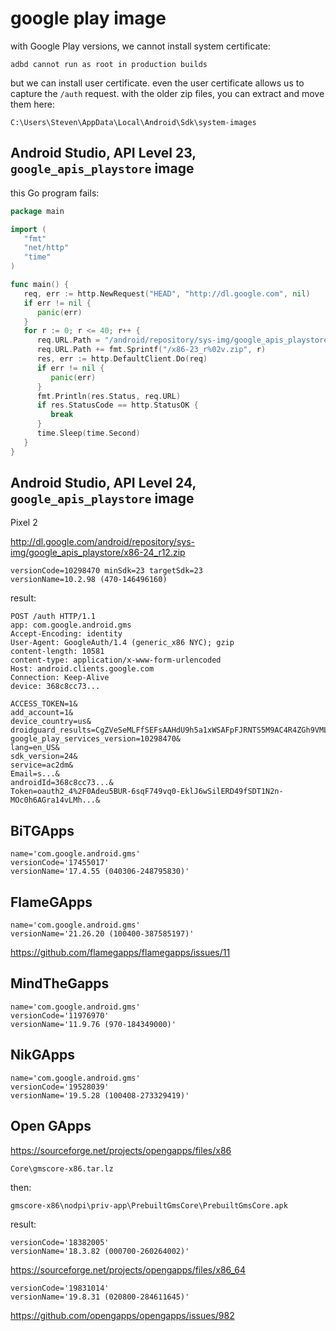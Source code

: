 # google play image

with Google Play versions, we cannot install system certificate:

~~~
adbd cannot run as root in production builds
~~~

but we can install user certificate. even the user certificate allows us to
capture the `/auth` request. with the older zip files, you can extract and move
them here:

~~~
C:\Users\Steven\AppData\Local\Android\Sdk\system-images
~~~

## Android Studio, API Level 23, `google_apis_playstore` image

this Go program fails:

~~~go
package main

import (
   "fmt"
   "net/http"
   "time"
)

func main() {
   req, err := http.NewRequest("HEAD", "http://dl.google.com", nil)
   if err != nil {
      panic(err)
   }
   for r := 0; r <= 40; r++ {
      req.URL.Path = "/android/repository/sys-img/google_apis_playstore"
      req.URL.Path += fmt.Sprintf("/x86-23_r%02v.zip", r)
      res, err := http.DefaultClient.Do(req)
      if err != nil {
         panic(err)
      }
      fmt.Println(res.Status, req.URL)
      if res.StatusCode == http.StatusOK {
         break
      }
      time.Sleep(time.Second)
   }
}
~~~

## Android Studio, API Level 24, `google_apis_playstore` image

Pixel 2

<http://dl.google.com/android/repository/sys-img/google_apis_playstore/x86-24_r12.zip>

~~~
versionCode=10298470 minSdk=23 targetSdk=23
versionName=10.2.98 (470-146496160)
~~~

result:

~~~
POST /auth HTTP/1.1
app: com.google.android.gms
Accept-Encoding: identity
User-Agent: GoogleAuth/1.4 (generic_x86 NYC); gzip
content-length: 10581
content-type: application/x-www-form-urlencoded
Host: android.clients.google.com
Connection: Keep-Alive
device: 368c8cc73...

ACCESS_TOKEN=1&
add_account=1&
device_country=us&
droidguard_results=CgZVeSeMLFfSEFsAAHdU9h5a1xWSAFpFJRNTS5M9AC4R4ZGh9VMLBADDJ6...&
google_play_services_version=10298470&
lang=en_US&
sdk_version=24&
service=ac2dm&
Email=s...&
androidId=368c8cc73...&
Token=oauth2_4%2F0Adeu5BUR-6sqF749vq0-EklJ6wSilERD49fSDT1N2n-MOc0h6AGra14vLMh...&
~~~

## BiTGApps

~~~
name='com.google.android.gms'
versionCode='17455017'
versionName='17.4.55 (040306-248795830)'
~~~

## FlameGApps

~~~
name='com.google.android.gms'
versionName='21.26.20 (100400-387585197)'
~~~

https://github.com/flamegapps/flamegapps/issues/11

## MindTheGapps

~~~
name='com.google.android.gms'
versionCode='11976970'
versionName='11.9.76 (970-184349000)'
~~~

## NikGApps

~~~
name='com.google.android.gms'
versionCode='19528039'
versionName='19.5.28 (100408-273329419)'
~~~

## Open GApps

https://sourceforge.net/projects/opengapps/files/x86

~~~
Core\gmscore-x86.tar.lz
~~~

then:

~~~
gmscore-x86\nodpi\priv-app\PrebuiltGmsCore\PrebuiltGmsCore.apk
~~~

result:

~~~
versionCode='18382005'
versionName='18.3.82 (000700-260264002)'
~~~

<https://sourceforge.net/projects/opengapps/files/x86_64>

~~~
versionCode='19831014'
versionName='19.8.31 (020800-284611645)'
~~~

https://github.com/opengapps/opengapps/issues/982
